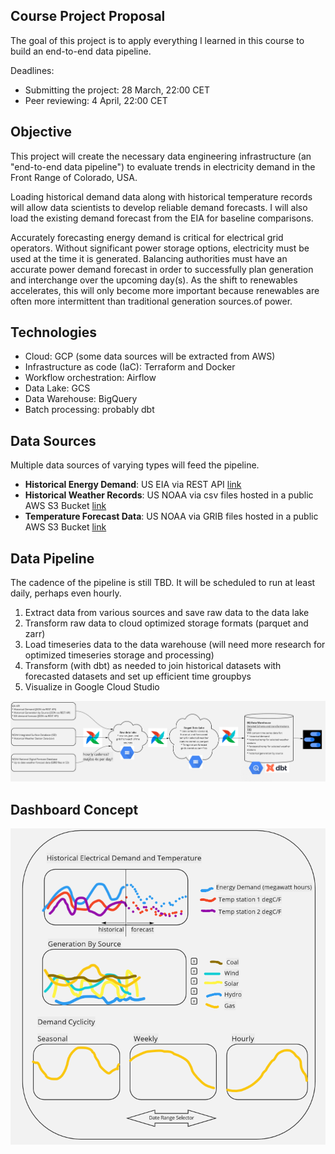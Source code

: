 ## Course Project Proposal

The goal of this project is to apply everything I learned
in this course to build an end-to-end data pipeline.

Deadlines:

* Submitting the project: 28 March, 22:00 CET
* Peer reviewing: 4 April, 22:00 CET

## Objective

This project will create the necessary data engineering infrastructure (an "end-to-end data pipeline") to evaluate trends in electricity demand in the Front Range of Colorado, USA.

Loading historical demand data along with historical temperature records will allow data scientists to develop reliable demand forecasts. I will also load the existing demand forecast from the EIA for baseline comparisons.

Accurately forecasting energy demand is critical for electrical grid operators. Without significant power storage options, electricity must be used at the time it is generated. Balancing authorities must have an accurate power demand forecast in order to successfully plan generation and interchange over the upcoming day(s). As the shift to renewables accelerates, this will only become more important because renewables are often more intermittent than traditional generation sources.of power.

## Technologies 

* Cloud: GCP (some data sources will be extracted from AWS)
* Infrastructure as code (IaC): Terraform and Docker
* Workflow orchestration: Airflow
* Data Lake: GCS
* Data Warehouse: BigQuery
* Batch processing: probably dbt

## Data Sources

Multiple data sources of varying types will feed the pipeline.

* **Historical Energy Demand**: US EIA via REST API [link](https://www.eia.gov/opendata/)
* **Historical Weather Records**: US NOAA via csv files hosted in a public AWS S3 Bucket [link](https://registry.opendata.aws/noaa-isd/)
* **Temperature Forecast Data**: US NOAA via GRIB files hosted in a public AWS S3 Bucket [link](https://registry.opendata.aws/noaa-ndfd/)

## Data Pipeline

The cadence of the pipeline is still TBD. It will be scheduled to run at least daily, perhaps even hourly.

1. Extract data from various sources and save raw data to the data lake
2. Transform raw data to cloud optimized storage formats (parquet and zarr)
3. Load timeseries data to the data warehouse (will need more research for optimized timeseries storage and processing)
3. Transform (with dbt) as needed to join historical datasets with forecasted datasets and set up efficient time groupbys
4. Visualize in Google Cloud Studio

![](img/pipeline.png)

## Dashboard Concept
![](img/dashboard_mockup.png)
